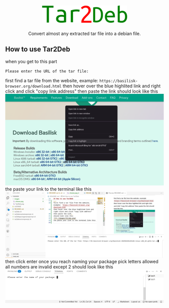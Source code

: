 <br/>
<div align="center">
    <img src="https://github.com/GitXpresso/Tar2Deb/blob/main/images/Tar2Deb.png?raw=true" alt="Logo" width="" height="">
  </a>

  <h3 align="center"></h3>

  <p align="center">
       Convert almost any extracted tar file into a debian file.
    <br/>
</div>

## How to use Tar2Deb
when you get to this part
```
Please enter the URL of the tar file: 
```
first find a tar file from the website, example: `https://basilisk-browser.org/download.html`
then hover over the blue highlited link and right click and click "copy link address"
then paste the link 
should look like this
![](./images/chrome.png)
the paste your link to the terminal like this
![](./images/vscode.png)
then click enter
once you reach naming your package
pick letters allowed all numbers are invalid except 2
should look like this 
![](./images/packagename.png)
